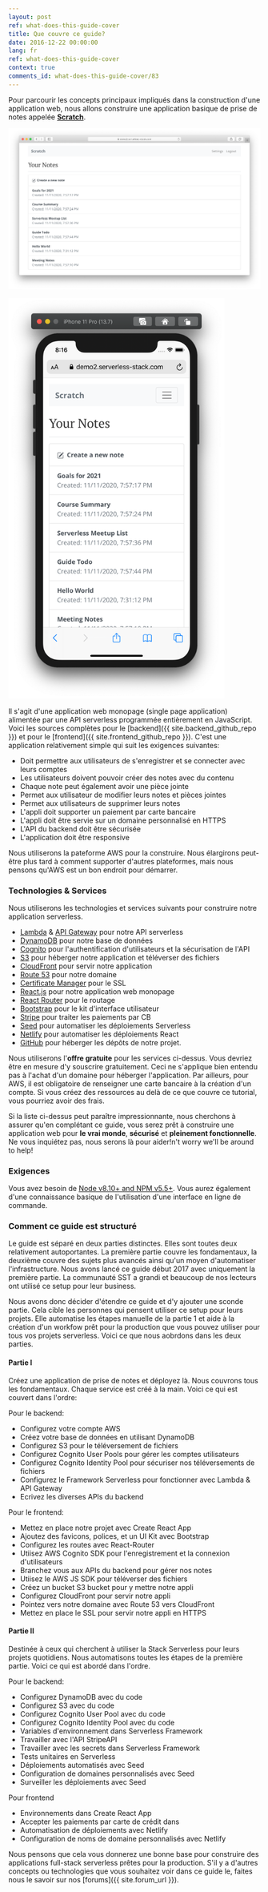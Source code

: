 ```yaml
---
layout: post
ref: what-does-this-guide-cover
title: Que couvre ce guide?
date: 2016-12-22 00:00:00
lang: fr
ref: what-does-this-guide-cover
context: true
comments_id: what-does-this-guide-cover/83
---
```


Pour parcourir les concepts principaux impliqués dans la construction d'une application web, nous allons construire une application basique de prise de notes appelée [**Scratch**](https://demo2.serverless-stack.com).

![Completed app desktop screenshot](/assets/completed-app-desktop.png)

<img alt="Completed app mobile screenshot" src="/assets/completed-app-mobile.png" width="432" />

Il s'agit d'une application web monopage (single page application) alimentée par une API serverless programmée entièrement en JavaScript. Voici les sources complètes pour le [backend]({{ site.backend_github_repo }}) et pour le [frontend]({{ site.frontend_github_repo }}). C'est une application relativement simple qui suit les exigences suivantes:

- Doit permettre aux utilisateurs de s'enregistrer et se connecter avec leurs comptes
- Les utilisateurs doivent pouvoir créer des notes avec du contenu
- Chaque note peut également avoir une pièce jointe
- Permet aux utilisateur de modifier leurs notes et pièces jointes
- Permet aux utilisateurs de supprimer leurs notes
- L'appli doit supporter un paiement par carte bancaire
- L'appli doit être servie sur un domaine personnalisé en HTTPS
- L'API du backend doit être sécurisée
- L'application doit être responsive

Nous utiliserons la pateforme AWS pour la construire. Nous élargirons peut-être plus tard à comment supporter d'autres plateformes, mais nous pensons qu'AWS est un bon endroit pour démarrer.

### Technologies & Services

Nous utiliserons les technologies et services suivants pour construire notre application serverless.

- [Lambda][Lambda] & [API Gateway][APIG] pour notre API serverless
- [DynamoDB][DynamoDB] pour notre base de données
- [Cognito][Cognito] pour l'authentification d'utilisateurs et la sécurisation de l'API
- [S3][S3] pour héberger notre application et téléverser des fichiers
- [CloudFront][CF] pour servir notre application
- [Route 53][R53] pour notre domaine
- [Certificate Manager][CM] pour le SSL
- [React.js][React] pour notre application web monopage
- [React Router][RR] pour le routage
- [Bootstrap][Bootstrap] pour le kit d'interface utilisateur
- [Stripe][Stripe] pour traiter les paiements par CB
- [Seed][Seed] pour automatiser les déploiements Serverless
- [Netlify][Netlify] pour automatiser les déploiements React
- [GitHub][GitHub] pour héberger les dépôts de notre projet.

Nous utiliserons l'**offre gratuite** pour les services ci-dessus. Vous devriez être en mesure d'y souscrire gratuitement. Ceci ne s'applique bien entendu pas à l'achat d'un domaine pour héberger l'application. Par ailleurs, pour AWS, il est obligatoire de renseigner une carte bancaire à la création d'un compte. Si vous créez des ressources au delà de ce que couvre ce tutorial, vous pourriez avoir des frais.

Si la liste ci-dessus peut paraître impressionnante, nous cherchons à assurer qu'en complétant ce guide, vous serez prêt à construire une application web pour **le vrai monde**, **sécurisé** et **pleinement fonctionnelle**. Ne vous inquiétez pas, nous serons là pour aider!n't worry we'll be around to help!

### Exigences

Vous avez besoin de [Node v8.10+ and NPM v5.5+](https://nodejs.org/en/). Vous aurez également d'une connaissance basique de l'utilisation d'une interface en ligne de commande.

### Comment ce guide est structuré

Le guide est séparé en deux parties distinctes. Elles sont toutes deux relativement autoportantes. La première partie couvre les fondamentaux, la deuxième couvre des sujets plus avancés ainsi qu'un moyen d'automatiser l'infrastructure. Nous avons lancé ce guide début 2017 avec uniquement la première partie. La communauté SST a grandi et beaucoup de nos lecteurs ont utilisé ce setup pour leur business.

Nous avons donc décider d'étendre ce guide et d'y ajouter une sconde partie. Cela cible les personnes qui pensent utiliser ce setup pour leurs projets. Elle automatise les étapes manuelle de la partie 1 et aide à la création d'un workfow prêt pour la production que vous pouvez utiliser pour tous vos projets serverless. Voici ce que nous aobrdons dans les deux parties.

#### Partie I

Créez une application de prise de notes et déployez là. Nous couvrons tous les fondamentaux. Chaque service est créé à la main. Voici ce qui est couvert dans l'ordre:

Pour le backend:

- Configurez votre compte AWS
- Créez votre base de données en utilisant DynamoDB
- Configurez S3 pour le téléversement de fichiers
- Configurez Cognito User Pools pour gérer les comptes utilisateurs 
- Configurez Cognito Identity Pool pour sécuriser nos téléversements de fichiers
- Configurez le Framework Serverless pour fonctionner avec Lambda & API Gateway
- Ecrivez les diverses APIs du backend

Pour le frontend:

- Mettez en place notre projet avec Create React App
- Ajoutez des favicons, polices, et un UI Kit avec Bootstrap
- Configurez les routes avec React-Router
- Utiisez AWS Cognito SDK pour l'enregistrement et la connexion d'utilisateurs
- Branchez vous aux APIs du backend pour gérer nos notes
- Utiisez le AWS JS SDK pour téléverser des fichiers 
- Créez un bucket S3 bucket pour y mettre notre appli
- Configurez CloudFront pour servir notre appli
- Pointez vers notre domaine avec Route 53 vers CloudFront
- Mettez en place le SSL pour servir notre appli en HTTPS

#### Partie II

Destinée à ceux qui cherchent à utiliser la Stack Serverless pour leurs projets quotidiens. Nous automatisons toutes les étapes de la première partie. Voici ce qui est abordé dans l'ordre.

Pour le backend:

- Configurez DynamoDB avec du code
- Configurez S3 avec du code
- Configurez Cognito User Pool avec du code
- Configurez Cognito Identity Pool avec du code
- Variables d'environnement dans Serverless Framework
- Travailler avec l'API StripeAPI
- Travailler avec les secrets dans Serverless Framework
- Tests unitaires en Serverless
- Déploiements automatisés avec Seed
- Configuration de domaines personnalisés avec Seed
- Surveiller les déploiements avec Seed

Pour frontend

- Environnements dans Create React App
- Accepter les paiements par carte de crédit dans
- Automatisation de déploiements avec Netlify
- Configuration de noms de domaine personnalisés avec Netlify

Nous pensons que cela vous donnerez une bonne base pour construire des applications full-stack serverless prêtes pour la production. S'il y a d'autres concepts ou technologies que vous souhaitez voir dans ce guide le, faites nous le savoir sur nos [forums]({{ site.forum_url }}).


[Cognito]: https://aws.amazon.com/cognito/
[CM]: https://aws.amazon.com/certificate-manager
[R53]: https://aws.amazon.com/route53/
[CF]: https://aws.amazon.com/cloudfront/
[S3]: https://aws.amazon.com/s3/
[Bootstrap]: http://getbootstrap.com
[RR]: https://github.com/ReactTraining/react-router
[React]: https://facebook.github.io/react/
[DynamoDB]: https://aws.amazon.com/dynamodb/
[APIG]: https://aws.amazon.com/api-gateway/
[Lambda]: https://aws.amazon.com/lambda/
[Stripe]: https://stripe.com
[Seed]: https://seed.run
[Netlify]: https://netlify.com
[GitHub]: https://github.com

